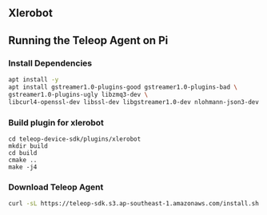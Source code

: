 ## Xlerobot

## Running the Teleop Agent on Pi

### Install Dependencies
```bash
apt install -y
apt install gstreamer1.0-plugins-good gstreamer1.0-plugins-bad \
gstreamer1.0-plugins-ugly libzmq3-dev \
libcurl4-openssl-dev libssl-dev libgstreamer1.0-dev nlohmann-json3-dev cmake
```

### Build plugin for xlerobot
```
cd teleop-device-sdk/plugins/xlerobot
mkdir build
cd build
cmake ..
make -j4
```

### Download Teleop Agent
```bash
curl -sL https://teleop-sdk.s3.ap-southeast-1.amazonaws.com/install.sh | sudo bash
```

